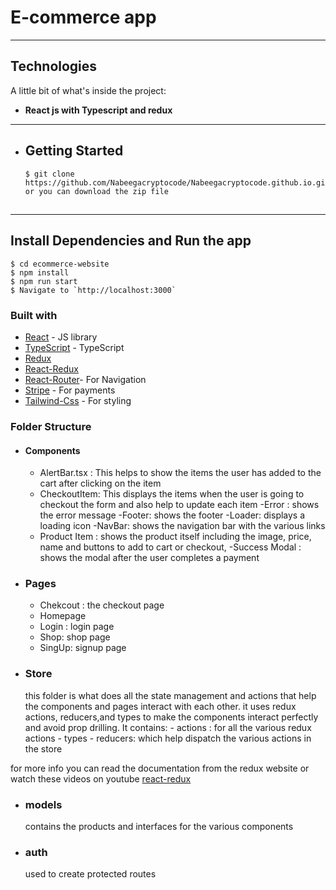# E-commerce app

---

## Technologies

A little bit of what's inside the project:

- **React js with Typescript and redux**

---

- ## Getting Started
      $ git clone https://github.com/Nabeegacryptocode/Nabeegacryptocode.github.io.git or you can download the zip file

##

---

## Install Dependencies and Run the app

    $ cd ecommerce-website
    $ npm install
    $ npm run start
    $ Navigate to `http://localhost:3000`

### Built with

- [React](https://reactjs.org/) - JS library
- [TypeScript](https://www.typescriptlang.org/) - TypeScript
- [Redux](https://redux.js.org/)
- [React-Redux](https://react-redux.js.org/)
- [React-Router](https://reactrouter.com/docs/en/v6/getting-started/overview/)- For Navigation
- [Stripe](https://stripe.com/) - For payments
- [Tailwind-Css](https://tailwindcss.com/) - For styling

### Folder Structure

- #### Components
  - AlertBar.tsx : This helps to show the items the user has added to the cart after clicking on the item
  - CheckoutItem: This displays the items when the user is going to checkout the form and also help to update each item
    -Error : shows the error message
    -Footer: shows the footer
    -Loader: displays a loading icon
    -NavBar: shows the navigation bar with the various links
  - Product Item : shows the product itself including the image, price, name and buttons to add to cart or checkout,
    -Success Modal : shows the modal after the user completes a payment
- ### Pages

  - Chekcout : the checkout page
  - Homepage
  - Login : login page
  - Shop: shop page
  - SingUp: signup page

- ### Store
  this folder is what does all the state management and actions that help the components and pages interact with each other. it uses redux actions, reducers,and types to make the components interact perfectly and avoid prop drilling. It contains: - actions : for all the various redux actions - types - reducers: which help dispatch the various actions in the store

for more info you can read the documentation from the redux website or watch these videos on youtube [react-redux](https://www.youtube.com/watch?v=9boMnm5X9ak&list=PLC3y8-rFHvwheJHvseC3I0HuYI2f46oAK)

- ### models

  contains the products and interfaces for the various components

- ### auth
  used to create protected routes
